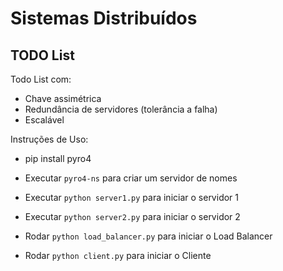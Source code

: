 # Sistemas Distribuídos
## TODO List

Todo List com:
- Chave assimétrica
- Redundância de servidores (tolerância a falha)
- Escalável

Instruções de Uso:
- pip install pyro4

- Executar `pyro4-ns` para criar um servidor de nomes

- Executar `python server1.py` para iniciar o servidor 1
- Executar `python server2.py` para iniciar o servidor 2

- Rodar `python load_balancer.py` para iniciar o Load Balancer

- Rodar `python client.py` para iniciar o Cliente